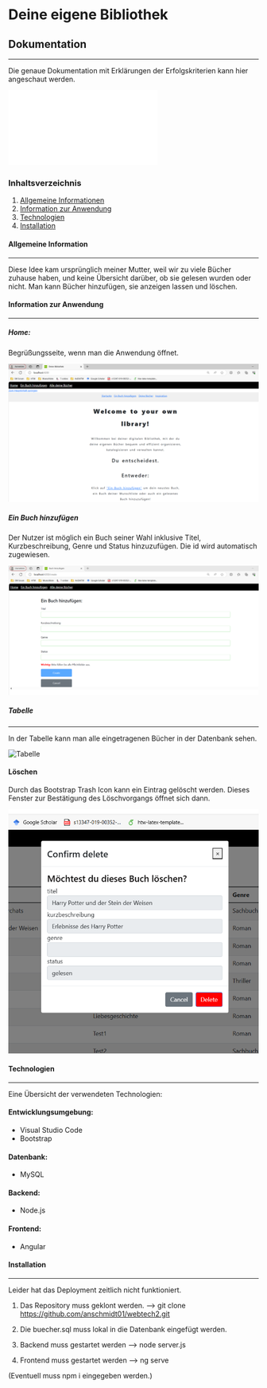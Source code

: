 # Deine eigene Bibliothek

## Dokumentation
***
Die genaue Dokumentation mit Erklärungen der Erfolgskriterien kann hier angeschaut werden.

![Dokumentation](Dokumentation.pdf)


### Inhaltsverzeichnis
1. [Allgemeine Informationen](#allgemeine-information)
2. [Information zur Anwendung](#information-zur-anwendung)
3. [Technologien](#technologien)
4. [Installation](#installation)


#### Allgemeine Information
***
Diese Idee kam ursprünglich meiner Mutter, weil wir zu viele Bücher zuhause haben, und keine Übersicht darüber, ob sie gelesen wurden oder nicht. 
Man kann Bücher hinzufügen, sie anzeigen lassen und löschen.


#### Information zur Anwendung
***
##### Home:

Begrüßungsseite, wenn man die Anwendung öffnet.

![Begrüßung](Welcome.png)

##### Ein Buch hinzufügen

Der Nutzer ist möglich ein Buch seiner Wahl inklusive Titel, Kurzbeschreibung, Genre und Status hinzuzufügen. 
Die id wird automatisch zugewiesen.

![Hinzufügen](Buchhinzufügen.png)

##### Tabelle
***
In der Tabelle kann man alle eingetragenen Bücher in der Datenbank sehen. 

![Tabelle](Übersicht.png)

 

#### Löschen
Durch das Bootstrap Trash Icon kann ein Eintrag gelöscht werden. Dieses Fenster zur Bestätigung des Löschvorgangs öffnet sich dann. 

![Löschen](löschen.png)


#### Technologien
*** 
Eine Übersicht der verwendeten Technologien:
#### Entwicklungsumgebung:
- Visual Studio Code
- Bootstrap
#### Datenbank: 
- MySQL
#### Backend:
- Node.js
#### Frontend:
- Angular

#### Installation
***
Leider hat das Deployment zeitlich nicht funktioniert. 

1. Das Repository muss geklont werden.
--> git clone https://github.com/anschmidt01/webtech2.git

2. Die buecher.sql muss lokal in die Datenbank eingefügt werden.

3. Backend muss gestartet werden
--> node server.js 

4. Frontend muss gestartet werden
--> ng serve

(Eventuell muss npm i eingegeben werden.)
